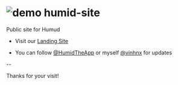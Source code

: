 ![demo](https://raw.github.com/vinhnx/humid-site/gh-pages/img/icon.png) humid-site
==============

Public site for Humud

+ Visit our [Landing Site](http://vinhnx.github.io/humid-site)

+ You can follow [@HumidTheApp](https://twitter.com/@HumidTheApp) or myself [@vinhnx](https://twitter.com/@vinhnx) for updates

-- 

Thanks for your visit!
